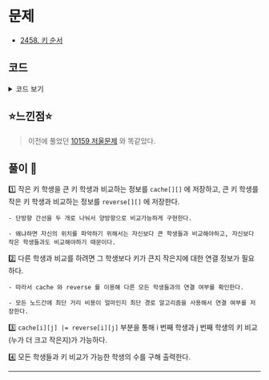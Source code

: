 # 문제
- [2458. 키 순서](https://www.acmicpc.net/problem/2458)

## 코드

<details><summary> 코드 보기 </summary>

``` java
import java.io.BufferedReader;
import java.io.IOException;
import java.io.InputStreamReader;
import java.util.StringTokenizer;

public class Q2458 {
    static int n, m;
    static boolean cache[][], reverse[][];
    public static void main(String[] args) throws IOException {
        init();
        solution();
    }

    private static void solution() {
        for (int k = 1; k <= n; k++) {
            for (int i = 1; i <= n ; i++) {
                for (int j = 1; j <= n; j++) {
                    // 작은 키 -> 큰 키 비교
                    if(cache[i][k] && cache[k][j])
                        cache[i][j] = true;

                    // 큰 키 -> 작은 키 비교
                    if(reverse[i][k] && reverse[k][j])
                        reverse[i][j] = true;
                }
            }
        }

        /* 큰 키, 작은 키 비교 가능한지 체크 */
        for (int i = 1; i <= n; i++) {
            for (int j = 1; j <= n; j++) {
                cache[i][j] |= reverse[i][j]; // 큰 키 -> 작은 키 비교 가능한 학생도 추가해줌.
            }
        }

        // i 번째 학생과 j 번째 학생이 키가 비교 가능한지 확인
        int ans = 0;
        for (int i = 1; i <= n; i++) {
            int cnt = 0;
            // 모든 학생들과 비교가 가능하다면 자신이 몇번째인지 알 수 있다.
            for (int j = 1; j <= n; j++) {
                if(i == j) continue;
                if(cache[i][j])
                    cnt += 1;
            }
            if(cnt == n - 1)
                ans += 1;
        }
        System.out.println(ans);
    }

    private static void init() throws IOException {
        BufferedReader br = new BufferedReader(new InputStreamReader(System.in));
        StringTokenizer st = new StringTokenizer(br.readLine());
        n = stoi(st.nextToken());
        m = stoi(st.nextToken());
        cache = new boolean[n + 1][n + 1];
        reverse = new boolean[n + 1][n + 1];
        for (int i = 1; i <= m; i++) {
            st = new StringTokenizer(br.readLine());
            int u = stoi(st.nextToken()), v = stoi(st.nextToken());
            cache[u][v] = true; // 작은 키 -> 큰 키 로 단방향 간선 연결
            reverse[v][u] = true; // 큰 키 -> 작은 키 로 단방향 간선 연결
        }
    }

    private static int stoi(String str) {
        return Integer.parseInt(str);
    }

}
```

</details>

## ⭐️느낀점⭐️
> 이전에 풀었던 [10159 저울문제](https://www.acmicpc.net/problem/10159) 와 똑같았다.

## 풀이 📣


1️⃣ 작은 키 학생을 큰 키 학생과 비교하는 정보를 `cache[][]` 에 저장하고, 큰 키 학생를 작은 키 학생과 비교하는 정보를 `reverse[][]` 에 저장한다.

    - 단방향 간선을 두 개로 나눠서 양방향으로 비교가능하게 구현한다.

    - 왜냐하면 자신의 위치를 파악하기 위해서는 자신보다 큰 학생들과 비교해야하고, 자신보다 작은 학생들과도 비교해야하기 때문이다.


2️⃣ 다른 학생과 비교를 하려면 그 학생보다 키가 큰지 작은지에 대한 연결 정보가 필요하다. 

    - 따라서 cache 와 reverse 를 이용해 다른 모든 학생들과의 연결 여부를 확인한다.

    - 모든 노드간에 최단 거리 비용이 얼마인지 최단 경로 알고리즘을 사용해서 연결 여부를 저장한다. 


3️⃣ `cache[i][j] |= reverse[i][j]` 부분을 통해 i 번째 학생과 j 번째 학생의 키 비교(누가 더 크고 작은지)가 가능하다.


4️⃣ 모든 학생들과 키 비교가 가능한 학생의 수를 구해 출력한다.


<hr/>